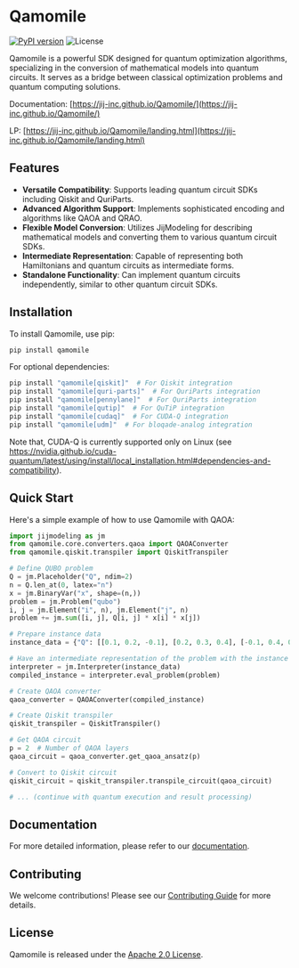 # Qamomile

[![PyPI version](https://badge.fury.io/py/qamomile.svg)](https://badge.fury.io/py/qamomile)
![License](https://img.shields.io/badge/License-Apache%202.0-blue.svg)

Qamomile is a powerful SDK designed for quantum optimization algorithms, specializing in the conversion of mathematical models into quantum circuits. It serves as a bridge between classical optimization problems and quantum computing solutions.

Documentation: [https://jij-inc.github.io/Qamomile/](https://jij-inc.github.io/Qamomile/)

LP: [https://jij-inc.github.io/Qamomile/landing.html](https://jij-inc.github.io/Qamomile/landing.html)

## Features

- **Versatile Compatibility**: Supports leading quantum circuit SDKs including Qiskit and QuriParts.
- **Advanced Algorithm Support**: Implements sophisticated encoding and algorithms like QAOA and QRAO.
- **Flexible Model Conversion**: Utilizes JijModeling for describing mathematical models and converting them to various quantum circuit SDKs.
- **Intermediate Representation**: Capable of representing both Hamiltonians and quantum circuits as intermediate forms.
- **Standalone Functionality**: Can implement quantum circuits independently, similar to other quantum circuit SDKs.

## Installation

To install Qamomile, use pip:

```bash
pip install qamomile
```

For optional dependencies:

```bash
pip install "qamomile[qiskit]"  # For Qiskit integration
pip install "qamomile[quri-parts]"  # For QuriParts integration
pip install "qamomile[pennylane]"  # For QuriParts integration
pip install "qamomile[qutip]"  # For QuTiP integration
pip install "qamomile[cudaq]"  # For CUDA-Q integration
pip install "qamomile[udm]"  # For bloqade-analog integration
```

Note that, CUDA-Q is currently supported only on Linux (see https://nvidia.github.io/cuda-quantum/latest/using/install/local_installation.html#dependencies-and-compatibility).

## Quick Start

Here's a simple example of how to use Qamomile with QAOA:

```python
import jijmodeling as jm
from qamomile.core.converters.qaoa import QAOAConverter
from qamomile.qiskit.transpiler import QiskitTranspiler

# Define QUBO problem
Q = jm.Placeholder("Q", ndim=2)
n = Q.len_at(0, latex="n")
x = jm.BinaryVar("x", shape=(n,))
problem = jm.Problem("qubo")
i, j = jm.Element("i", n), jm.Element("j", n)
problem += jm.sum([i, j], Q[i, j] * x[i] * x[j])

# Prepare instance data
instance_data = {"Q": [[0.1, 0.2, -0.1], [0.2, 0.3, 0.4], [-0.1, 0.4, 0.0]]}

# Have an intermediate representation of the problem with the instance data substituted
interpreter = jm.Interpreter(instance_data)
compiled_instance = interpreter.eval_problem(problem)

# Create QAOA converter
qaoa_converter = QAOAConverter(compiled_instance)

# Create Qiskit transpiler
qiskit_transpiler = QiskitTranspiler()

# Get QAOA circuit
p = 2  # Number of QAOA layers
qaoa_circuit = qaoa_converter.get_qaoa_ansatz(p)

# Convert to Qiskit circuit
qiskit_circuit = qiskit_transpiler.transpile_circuit(qaoa_circuit)

# ... (continue with quantum execution and result processing)
```

## Documentation

For more detailed information, please refer to our [documentation](https://jij-inc.github.io/Qamomile/).

## Contributing

We welcome contributions! Please see our [Contributing Guide](docs/contribute.md) for more details.

## License

Qamomile is released under the [Apache 2.0 License](LICENSE.txt).